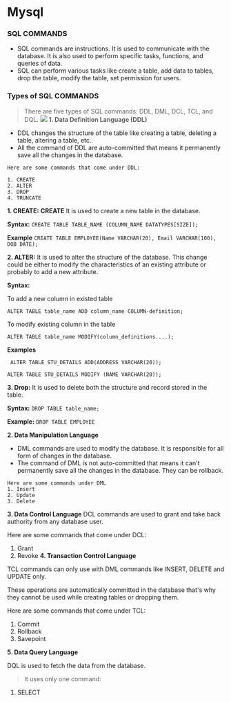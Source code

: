 # Mysql
### SQL COMMANDS
* SQL commands are instructions. It is used to communicate with the database. It is also used to perform specific tasks, functions, and queries of data.
* SQL can perform various tasks like create a table, add data to tables, drop the table, modify the table, set permission for users.
### Types of SQL COMMANDS
> There are five types of SQL commands: DDL, DML, DCL, TCL, and DQL.
![](https://static.javatpoint.com/dbms/images/dbms-sql-command.png)
**1. Data Definition Language (DDL)**
* DDL changes the structure of the table like creating a table, deleting a table, altering a table, etc.
* All the command of DDL are auto-committed that means it permanently save all the changes in the database.
```
Here are some commands that come under DDL:

1. CREATE
2. ALTER
3. DROP
4. TRUNCATE
```

**1. CREATE:**
**CREATE** It is used to create a new table in the database.

**Syntax:**
`CREATE TABLE TABLE_NAME (COLUMN_NAME DATATYPES[SIZE]); `

**Example**
`CREATE TABLE EMPLOYEE(Name VARCHAR(20), Email VARCHAR(100), DOB DATE); `

**2. ALTER:**
 It is used to alter the structure of the database. This change could be either to modify the characteristics of an existing attribute or probably to add a new attribute.
 
 **Syntax:**
 
 To add a new column in existed table
 
 `ALTER TABLE table_name ADD column_name COLUMN-definition;  `

To modify existing column in the table

 `ALTER TABLE table_name MODIFY(column_definitions....);`
 
 **Examples**

` ALTER TABLE STU_DETAILS ADD(ADDRESS VARCHAR(20));`

` ALTER TABLE STU_DETAILS MODIFY (NAME VARCHAR(20));  `

 **3. Drop:**
 It is used to delete both the structure and record stored in the table.
 
 **Syntax:**
 `DROP TABLE table_name;  `
 
 **Example:**
 `DROP TABLE EMPLOYEE`


**2. Data Manipulation Language**
- DML commands are used to modify the database. It is responsible for all form of changes in the database.
- The command of DML is not auto-committed that means it can't permanently save all the changes in the database. They can be rollback.
```
Here are some commands under DML
1. Insert
2. Update
3. Delete
```
**3. Data Control Language**
DCL commands are used to grant and take back authority from any database user.

Here are some commands that come under DCL:
1. Grant
2. Revoke
**4. Transaction Control Language**

TCL commands can only use with DML commands like INSERT, DELETE and UPDATE only.

These operations are automatically committed in the database that's why they cannot be used while creating tables or dropping them.

Here are some commands that come under TCL:
1. Commit
2. Rollback
3. Savepoint

**5. Data Query Language**

DQL is used to fetch the data from the database.

> It uses only one command:

1.  SELECT



